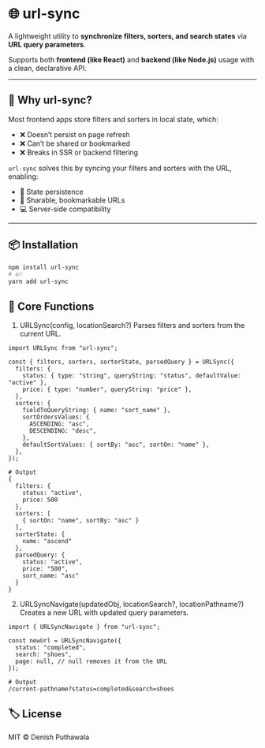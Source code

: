 # 🌐 url-sync

A lightweight utility to **synchronize filters, sorters, and search states** via **URL query parameters**.

Supports both **frontend (like React)** and **backend (like Node.js)** usage with a clean, declarative API.

---

## 🚀 Why url-sync?

Most frontend apps store filters and sorters in local state, which:

- ❌ Doesn’t persist on page refresh
- ❌ Can’t be shared or bookmarked
- ❌ Breaks in SSR or backend filtering

`url-sync` solves this by syncing your filters and sorters with the URL, enabling:

- 🔄 State persistence
- 🔗 Sharable, bookmarkable URLs
- 💻 Server-side compatibility

---

## 📦 Installation

```bash
npm install url-sync
# or
yarn add url-sync
````
## 🧠 Core Functions

1. URLSync(config, locationSearch?)
Parses filters and sorters from the current URL.

````
import URLSync from "url-sync";

const { filters, sorters, sorterState, parsedQuery } = URLSync({
  filters: {
    status: { type: "string", queryString: "status", defaultValue: "active" },
    price: { type: "number", queryString: "price" },
  },
  sorters: {
    fieldToQueryString: { name: "sort_name" },
    sortOrdersValues: {
      ASCENDING: "asc",
      DESCENDING: "desc",
    },
    defaultSortValues: { sortBy: "asc", sortOn: "name" },
  },
});

# Output
{
  filters: {
    status: "active",
    price: 500
  },
  sorters: [
    { sortOn: "name", sortBy: "asc" }
  ],
  sorterState: {
    name: "ascend"
  },
  parsedQuery: {
    status: "active",
    price: "500",
    sort_name: "asc"
  }
}

````

2. URLSyncNavigate(updatedObj, locationSearch?, locationPathname?)
Creates a new URL with updated query parameters.

````
import { URLSyncNavigate } from "url-sync";

const newUrl = URLSyncNavigate({
  status: "completed",
  search: "shoes",
  page: null, // null removes it from the URL
});

# Output 
/current-pathname?status=completed&search=shoes
````



## 🏷 License
MIT © Denish Puthawala
